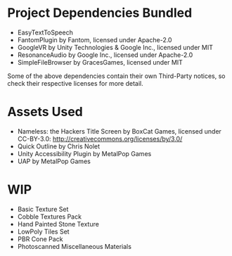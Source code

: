 # Project Dependencies Bundled
- EasyTextToSpeech
- FantomPlugin by Fantom, licensed under Apache-2.0
- GoogleVR by Unity Technologies & Google Inc., licensed under MIT
- ResonanceAudio by Google Inc., licensed under Apache-2.0
- SimpleFileBrowser by GracesGames, licensed under MIT

Some of the above dependencies contain their own Third-Party notices, so check their respective licenses for more detail.

# Assets Used
- Nameless: the Hackers Title Screen by BoxCat Games, licensed under CC-BY-3.0: http://creativecommons.org/licenses/by/3.0/
- Quick Outline by Chris Nolet
- Unity Accessibility Plugin by MetalPop Games
- UAP by MetalPop Games

# WIP
- Basic Texture Set
- Cobble Textures Pack
- Hand Painted Stone Texture
- LowPoly Tiles Set
- PBR Cone Pack
- Photoscanned Miscellaneous Materials